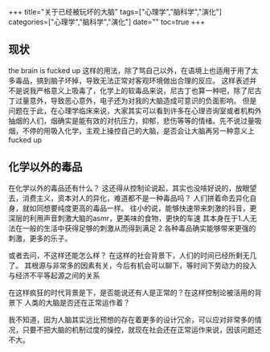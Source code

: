 +++
title="关于已经被玩坏的大脑"
tags=["心理学","脑科学","演化"]
categories=["心理学","脑科学","演化"]
date=""
toc=true
+++

## 现状

the brain is fucked up
这样的用法，除了骂自己以外，在语境上也适用于用了太多毒品，搞到脑子坏掉，导致无法正常对客观环境做出合理的反应。
这样表述并不是说我严格意义上吸毒了，化学上的软毒品来说，尼古丁也算一种吧，除了尼古丁过量意外，导致恶心意外，电子还为对我的大脑造成可意识的负面影响。
但是问题在于此，在心理学临床来说，大家其实可以看到许多在心理咨询室或者机构外抽烟的人们，烟确实是能有效的对抗压力，抑郁，悲伤等等的情绪。先不说过量吸烟，不停的用吸入化学，主观上操控自己的大脑，是否会让大脑再另一种意义上 fucked up

## 化学以外的毒品

在化学以外的毒品还有什么？
这还得从控制论说起，其实也没啥好说的，放眼望去，消费主义，资本对人的异化，难道都不是一种毒品吗？
人们拼着命去异化自身，就如同想要纯度更高的毒品一样。
往小的说，能够快速带来刺激的抖音，更深层的利用声音刺激大脑的asmr，更美味的食物，更快的车速
其本身在于1.人无法在一般的生活中获得足够的刺激从而得到满足 2.各种毒品确实能够带来更强的刺激，更多的乐子。

或者去问，不这样还能怎么样？
在这样的社会背景下，人们的时间已经所剩无几了。
其根源与非常多的因素有关，今后有机会可以聊下，等时间下劳动力的投入与经济不平等起源之间的关系

在这样疯狂的时代背景是下，是否能说还有人是正常的？在这样控制论被活用的背景下
人类的大脑是否还在正常运作着？

我不知道，因为人脑其实远比预想的存在着更多的设计冗余，可以应对非常多的情况，只要不把大脑的机制过度的操控，就现在社会还在正常运作来说，因该问题还不大。